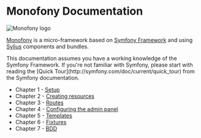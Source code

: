 # Monofony Documentation

![Monofony logo](https://monofony.readthedocs.io/en/latest/_images/doc_logo.png)

[Monofony](https://www.monofony.com) is a micro-framework based on
[Symfony Framework](http://symfony.com) and using [Sylius](https://sylius.com) components and bundles.

<div markdown="1" class="block-note">
This documentation assumes you have a working knowledge of the Symfony
Framework. If you're not familiar with Symfony, please start with reading the [Quick Tour](http://symfony.com/doc/current/quick_tour) from the Symfony documentation.
</div>

* Chapter 1 - [Setup](setup.md)
* Chapter 2 - [Creating resources](resources.md)
* Chapter 3 - [Routes](routes.md)
* Chapter 4 - [Configuring the admin panel](admin-panel.md)
* Chapter 5 - [Templates](templates.md)
* Chapter 6 - [Fixtures](fixtures.md)
* Chapter 7 - [BDD](bdd.md)
